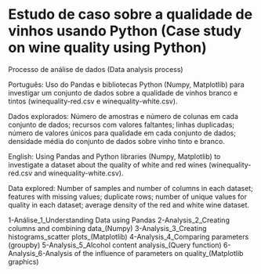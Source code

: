 # Estudo de caso sobre a qualidade de vinhos usando Python (Case study on wine quality using Python)

Processo de análise de dados (Data analysis process) 

Português: Uso do Pandas e bibliotecas Python (Numpy, Matplotlib) para investigar um conjunto de dados sobre a qualidade de vinhos branco e tintos (winequality-red.csv e winequality-white.csv).

Dados explorados: Número de amostras e número de colunas em cada conjunto de dados; recursos com valores faltantes; linhas duplicadas; número de valores únicos para qualidade em cada conjunto de dados; densidade média do conjunto de dados sobre vinho tinto e branco.

English: Using Pandas and Python libraries (Numpy, Matplotlib) to investigate a dataset about the quality of white and red wines (winequality-red.csv and winequality-white.csv).

Data explored: Number of samples and number of columns in each dataset; features with missing values; duplicate rows; number of unique values for quality in each dataset; average density of the red and white wine dataset.

1-Análise_1_Understanding Data using Pandas
2-Analysis_2_Creating columns and combining data_(Numpy)
3-Analysis_3_Creating histograms_scatter plots_(Matplotlib)
4-Analysis_4_Comparing parameters (groupby)
5-Analysis_5_Alcohol content analysis_(Query function)
6-Analysis_6-Analysis of the influence of parameters on quality_(Matplotlib graphics)
